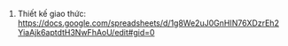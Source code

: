 1. Thiết kế giao thức: https://docs.google.com/spreadsheets/d/1g8We2uJ0GnHIN76XDzrEh2YiaAjk6aptdtH3NwFhAoU/edit#gid=0
